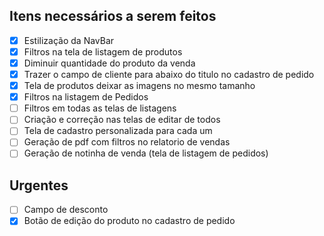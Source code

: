 **Itens necessários a serem feitos**
---
- [x] Estilização da NavBar
- [x] Filtros na tela de listagem de produtos
- [X] Diminuir quantidade do produto da venda
- [X] Trazer o campo de cliente para abaixo do titulo no cadastro de pedido
- [X] Tela de produtos deixar as imagens no mesmo tamanho
- [X] Filtros na listagem de Pedidos
- [ ] Filtros em todas as telas de listagens
- [ ] Criação e correção nas telas de editar de todos
- [ ] Tela de cadastro personalizada para cada um
- [ ] Geração de pdf com filtros no relatorio de vendas
- [ ] Geração de notinha de venda (tela de listagem de pedidos)

**Urgentes**
---

- [ ] Campo de desconto
- [X] Botão de edição do produto no cadastro de pedido